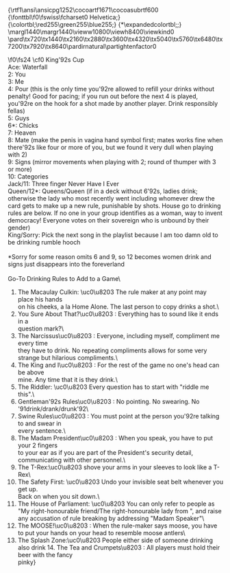 {\rtf1\ansi\ansicpg1252\cocoartf1671\cocoasubrtf600
{\fonttbl\f0\fswiss\fcharset0 Helvetica;}
{\colortbl;\red255\green255\blue255;}
{\*\expandedcolortbl;;}
\margl1440\margr1440\vieww10800\viewh8400\viewkind0
\pard\tx720\tx1440\tx2160\tx2880\tx3600\tx4320\tx5040\tx5760\tx6480\tx7200\tx7920\tx8640\pardirnatural\partightenfactor0

\f0\fs24 \cf0 King\'92s Cup\
Ace: Waterfall\
2: You\
3: Me\
4: Pour (this is the only time you\'92re allowed to refill your drinks without penalty! Good for pacing; if you run out before the next 4 is played, you\'92re on the hook for a shot made by another player. Drink responsibly fellas)\
5: Guys\
6*: Chicks\
7: Heaven\
8: Mate (make the penis in vagina hand symbol first; mates works fine when there\'92s like four or more of you, but we found it very dull when playing with 2)\
9: Signs (mirror movements when playing with 2; round of thumper with 3 or more)\
10: Categories\
Jack/11: Three finger Never Have I Ever\
Queen/12*: Queens/Queen (if in a deck without 6\'92s, ladies drink; otherwise the lady who most recently went including whomever drew the card gets to make up a new rule, punishable by shots. House go to drinking rules are below. If no one in your group identifies as a woman, way to invent democracy! Everyone votes on their sovereign who is unbound by their gender)\
King/Sorry: Pick the next song in the playlist because I am too damn old to be drinking rumble hooch\
\
*Sorry for some reason omits 6 and 9, so 12 becomes women drink and signs just disappears into the foreverland\
\
Go-To Drinking Rules to Add to a Game\
1. The Macaulay Culkin: \uc0\u8203 The rule maker at any point may place his hands\
on his cheeks, a la Home Alone. The last person to copy drinks a shot.\
2. You Sure About That?\uc0\u8203 : Everything has to sound like it ends in a\
question mark?\
3. The Narcissus\uc0\u8203 : Everyone, including myself, compliment me every time\
they have to drink. No repeating compliments allows for some very\
strange but hilarious compliments.\
4. The King and I\uc0\u8203 : For the rest of the game no one's head can be above\
mine. Any time that it is they drink.\
5. The Riddler: \uc0\u8203 Every question has to start with "riddle me this".\
6. Gentleman\'92s Rules\uc0\u8203 : No pointing. No swearing. No \'91drink/drank/drunk\'92\
7. Swine Rules\uc0\u8203 : You must point at the person you\'92re talking to and swear in\
every sentence.\
8. The Madam President\uc0\u8203 : When you speak, you have to put your 2 fingers\
to your ear as if you are part of the President's security detail, communicating with other personnel.\
9. The T-Rex:\uc0\u8203  shove your arms in your sleeves to look like a T-Rex\
10. The Safety First: \uc0\u8203 Undo your invisible seat belt whenever you get up.\
Back on when you sit down.\
11. The House of Parliament: \uc0\u8203 You can only refer to people as "My right-honourable friend/The right-honourable lady from <street name>", and raise any accusation of rule breaking by addressing "Madam Speaker"\
12. The MOOSE!\uc0\u8203 : When the rule-maker says moose, you have to put your hands on your head to resemble moose antlers\
13. The Splash Zone:\uc0\u8203  People either side of someone drinking also drink 14. The Tea and Crumpets\u8203 : All players must hold their beer with the fancy\
pinky}